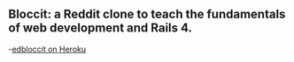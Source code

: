 ## Bloccit: a Reddit clone to teach the fundamentals of web development and Rails 4.
-[edbloccit on Heroku](edbloccit.herokuapp.com)

